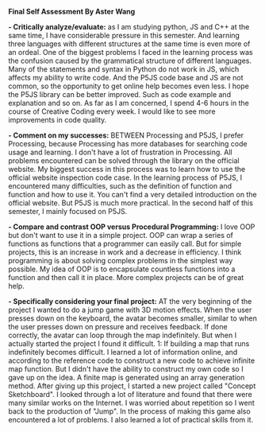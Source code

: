 **Final Self Assessment By Aster Wang**

**- Critically analyze/evaluate:** as I am studying python, JS and C++ at the same time, I have considerable pressure in this semester. And learning three languages with different structures at the same time is even more of an ordeal. One of the biggest problems I faced in the learning process was the confusion caused by the grammatical structure of different languages.
Many of the statements and syntax in Python do not work in JS, which affects my ability to write code. And the P5JS code base and JS are not common, so the opportunity to get online help becomes even less. I hope the P5JS library can be better improved. Such as code example and explanation and so on.
As far as I am concerned, I spend 4-6 hours in the course of Creative Coding every week. I would like to see more improvements in code quality.


**- Comment on my successes:** BETWEEN Processing and P5JS, I prefer Processing, because Processing has more databases for searching code usage and learning. I don't have a lot of frustration in Processing. All problems encountered can be solved through the library on the official website. My biggest success in this process was to learn how to use the official website inspection code case. In the learning process of P5JS, I encountered many difficulties, such as the definition of function and function and how to use it. You can't find a very detailed introduction on the official website. But P5JS is much more practical. In the second half of this semester, I mainly focused on P5JS.


**- Compare and contrast OOP versus Procedural Programming:** I love OOP but don't want to use it in a simple project. OOP can wrap a series of functions as functions that a programmer can easily call. But for simple projects, this is an increase in work and a decrease in efficiency. I think programming is about solving complex problems in the simplest way possible. My idea of OOP is to encapsulate countless functions into a function and then call it in place. More complex projects can be of great help.


**- Specifically considering your final project:** AT the very beginning of the project I wanted to do a jump game with 3D motion effects. When the user presses down on the keyboard, the avatar becomes smaller, similar to when the user presses down on pressure and receives feedback. If done correctly, the avatar can loop through the map indefinitely. But when I actually started the project I found it difficult. 1: If building a map that runs indefinitely becomes difficult. I learned a lot of information online, and according to the reference code to construct a new code to achieve infinite map function. But I didn't have the ability to construct my own code so I gave up on the idea. A finite map is generated using an array generation method. After giving up this project, I started a new project called "Concept Sketchboard". I looked through a lot of literature and found that there were many similar works on the Internet. I was worried about repetition so I went back to the production of "Jump". In the process of making this game also encountered a lot of problems. I also learned a lot of practical skills from it.

